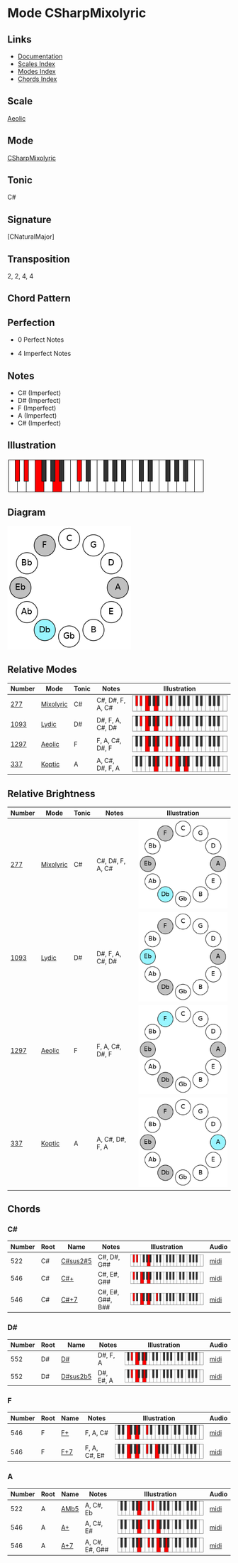 # Mode CSharpMixolyric

## Links

- [Documentation](README.md)
- [Scales Index](Scales.md)
- [Modes Index](Modes.md)
- [Chords Index](Chords.md)

## Scale

[Aeolic](ScaleAeolic.md)

## Mode

[CSharpMixolyric](ModeCSharpMixolyric.md)

## Tonic

C#

## Signature

[CNaturalMajor]

## Transposition

2, 2, 4, 4

## Chord Pattern



## Perfection

 - 0 Perfect Notes

 - 4 Imperfect Notes

## Notes

- C# (Imperfect)
- D# (Imperfect)
- F (Imperfect)
- A (Imperfect)
- C# (Imperfect)

## Illustration

![CSharpMixolyric](ModeCSharpMixolyric.png)

## Diagram

![CSharpMixolyric](CircleModeCSharpMixolyric.png)

## Relative Modes

| Number | Mode | Tonic | Notes | Illustration |
|--------|------|-------|-------|--------------|
| [277](https://ianring.com/musictheory/scales/277) | [Mixolyric](ModeMixolyric.md) | C# | C#, D#, F, A, C# | ![CSharpMixolyric](ModeCSharpMixolyric.png) |
| [1093](https://ianring.com/musictheory/scales/1093) | [Lydic](ModeLydic.md) | D# | D#, F, A, C#, D# | ![DSharpLydic](ModeDSharpLydic.png) |
| [1297](https://ianring.com/musictheory/scales/1297) | [Aeolic](ModeAeolic.md) | F | F, A, C#, D#, F | ![FNaturalAeolic](ModeFNaturalAeolic.png) |
| [337](https://ianring.com/musictheory/scales/337) | [Koptic](ModeKoptic.md) | A | A, C#, D#, F, A | ![ANaturalKoptic](ModeANaturalKoptic.png) |
## Relative Brightness

| Number | Mode | Tonic | Notes | Illustration |
|--------|------|-------|-------|--------------|
| [277](https://ianring.com/musictheory/scales/277) | [Mixolyric](ModeMixolyric.md) | C# | C#, D#, F, A, C# | ![CSharpMixolyric](CircleModeCSharpMixolyric.png) |
| [1093](https://ianring.com/musictheory/scales/1093) | [Lydic](ModeLydic.md) | D# | D#, F, A, C#, D# | ![DSharpLydic](CircleModeDSharpLydic.png) |
| [1297](https://ianring.com/musictheory/scales/1297) | [Aeolic](ModeAeolic.md) | F | F, A, C#, D#, F | ![FNaturalAeolic](CircleModeFNaturalAeolic.png) |
| [337](https://ianring.com/musictheory/scales/337) | [Koptic](ModeKoptic.md) | A | A, C#, D#, F, A | ![ANaturalKoptic](CircleModeANaturalKoptic.png) |

## Chords

### C#

| Number | Root | Name | Notes | Illustration | Audio |
|--------|------|------|-------|--------------|-------|
| 522 | C# | [C#sus2#5](ChordCSharpSuspendedSecondSharpFifth.md) | C#, D#, G## | ![C#sus2#5](ChordCSharpSuspendedSecondSharpFifthRootPosition.png) | [midi](ChordCSharpSuspendedSecondSharpFifthRootPosition.mid) |
| 546 | C# | [C#+](ChordCSharpAugmented.md) | C#, E#, G## | ![C#+](ChordCSharpAugmentedRootPosition.png) | [midi](ChordCSharpAugmentedRootPosition.mid) |
| 546 | C# | [C#+7](ChordCSharpAugmentedAugmentedSeventh.md) | C#, E#, G##, B## | ![C#+7](ChordCSharpAugmentedAugmentedSeventhRootPosition.png) | [midi](ChordCSharpAugmentedAugmentedSeventhRootPosition.mid) |

### D#

| Number | Root | Name | Notes | Illustration | Audio |
|--------|------|------|-------|--------------|-------|
| 552 | D# | [D#](ChordDSharpDiminishedFlatThird.md) | D#, F, A | ![D#](ChordDSharpDiminishedFlatThirdRootPosition.png) | [midi](ChordDSharpDiminishedFlatThirdRootPosition.mid) |
| 552 | D# | [D#sus2b5](ChordDSharpSuspendedSecondFlatFifth.md) | D#, E#, A | ![D#sus2b5](ChordDSharpSuspendedSecondFlatFifthRootPosition.png) | [midi](ChordDSharpSuspendedSecondFlatFifthRootPosition.mid) |

### F

| Number | Root | Name | Notes | Illustration | Audio |
|--------|------|------|-------|--------------|-------|
| 546 | F | [F+](ChordFNaturalAugmented.md) | F, A, C# | ![F+](ChordFNaturalAugmentedRootPosition.png) | [midi](ChordFNaturalAugmentedRootPosition.mid) |
| 546 | F | [F+7](ChordFNaturalAugmentedAugmentedSeventh.md) | F, A, C#, E# | ![F+7](ChordFNaturalAugmentedAugmentedSeventhRootPosition.png) | [midi](ChordFNaturalAugmentedAugmentedSeventhRootPosition.mid) |

### A

| Number | Root | Name | Notes | Illustration | Audio |
|--------|------|------|-------|--------------|-------|
| 522 | A | [AMb5](ChordANaturalMajorFlatFifth.md) | A, C#, Eb | ![AMb5](ChordANaturalMajorFlatFifthRootPosition.png) | [midi](ChordANaturalMajorFlatFifthRootPosition.mid) |
| 546 | A | [A+](ChordANaturalAugmented.md) | A, C#, E# | ![A+](ChordANaturalAugmentedRootPosition.png) | [midi](ChordANaturalAugmentedRootPosition.mid) |
| 546 | A | [A+7](ChordANaturalAugmentedAugmentedSeventh.md) | A, C#, E#, G## | ![A+7](ChordANaturalAugmentedAugmentedSeventhRootPosition.png) | [midi](ChordANaturalAugmentedAugmentedSeventhRootPosition.mid) |


